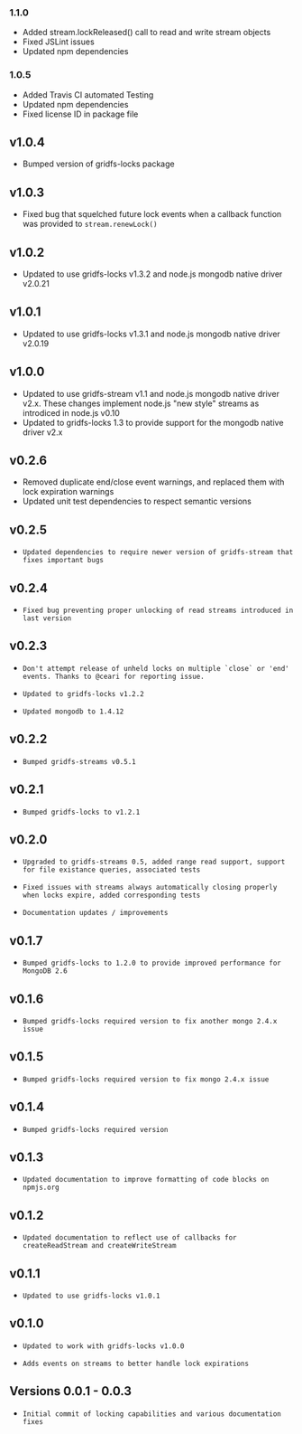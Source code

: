 ### 1.1.0

* Added stream.lockReleased() call to read and write stream objects
* Fixed JSLint issues
* Updated npm dependencies

### 1.0.5

* Added Travis CI automated Testing
* Updated npm dependencies
* Fixed license ID in package file

## v1.0.4

* Bumped version of gridfs-locks package

## v1.0.3

* Fixed bug that squelched future lock events when a callback function was provided to `stream.renewLock()`

## v1.0.2

* Updated to use gridfs-locks v1.3.2 and node.js mongodb native driver v2.0.21

## v1.0.1

* Updated to use gridfs-locks v1.3.1 and node.js mongodb native driver v2.0.19


## v1.0.0

* Updated to use gridfs-stream v1.1 and node.js mongodb native driver v2.x. These changes implement node.js "new style" streams as introdiced in node.js v0.10
* Updated to gridfs-locks 1.3 to provide support for the mongodb native driver v2.x

## v0.2.6

* Removed duplicate end/close event warnings, and replaced them with lock expiration warnings
* Updated unit test dependencies to respect semantic versions

## v0.2.5

*     Updated dependencies to require newer version of gridfs-stream that fixes important bugs

## v0.2.4

*     Fixed bug preventing proper unlocking of read streams introduced in last version

## v0.2.3

*     Don't attempt release of unheld locks on multiple `close` or 'end' events. Thanks to @ceari for reporting issue.
*     Updated to gridfs-locks v1.2.2
*     Updated mongodb to 1.4.12

## v0.2.2

*     Bumped gridfs-streams v0.5.1

## v0.2.1

*     Bumped gridfs-locks to v1.2.1

## v0.2.0

*     Upgraded to gridfs-streams 0.5, added range read support, support for file existance queries, associated tests
*     Fixed issues with streams always automatically closing properly when locks expire, added corresponding tests
*     Documentation updates / improvements

## v0.1.7

*     Bumped gridfs-locks to 1.2.0 to provide improved performance for MongoDB 2.6

## v0.1.6

*     Bumped gridfs-locks required version to fix another mongo 2.4.x issue

## v0.1.5

*     Bumped gridfs-locks required version to fix mongo 2.4.x issue

## v0.1.4

*     Bumped gridfs-locks required version

## v0.1.3

*     Updated documentation to improve formatting of code blocks on npmjs.org

## v0.1.2

*     Updated documentation to reflect use of callbacks for createReadStream and createWriteStream

## v0.1.1

*     Updated to use gridfs-locks v1.0.1

## v0.1.0

*     Updated to work with gridfs-locks v1.0.0
*     Adds events on streams to better handle lock expirations

## Versions 0.0.1 - 0.0.3

*     Initial commit of locking capabilities and various documentation fixes

